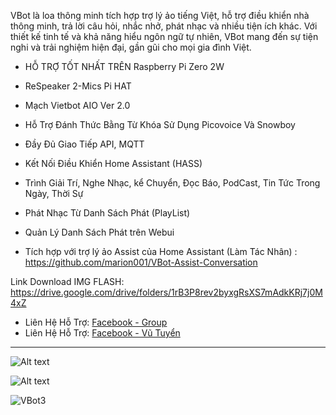 VBot là loa thông minh tích hợp trợ lý ảo tiếng Việt, hỗ trợ điều khiển nhà thông minh, trả lời câu hỏi, nhắc nhở, phát nhạc và nhiều tiện ích khác. Với thiết kế tinh tế và khả năng hiểu ngôn ngữ tự nhiên, VBot mang đến sự tiện nghi và trải nghiệm hiện đại, gần gũi cho mọi gia đình Việt.

- HỖ TRỢ TỐT NHẤT TRÊN Raspberry Pi Zero 2W
- ReSpeaker 2-Mics Pi HAT
- Mạch Vietbot AIO Ver 2.0

- Hỗ Trợ Đánh Thức Bằng Từ Khóa Sử Dụng Picovoice Và Snowboy
- Đầy Đủ Giao Tiếp API, MQTT
- Kết Nối Điều Khiển Home Assistant (HASS)
- Trình Giải Trí, Nghe Nhạc, kể Chuyển, Đọc Báo, PodCast, Tin Tức Trong Ngày, Thời Sự
- Phát Nhạc Từ Danh Sách Phát (PlayList)
- Quản Lý Danh Sách Phát trên Webui

- Tích hợp với trợ lý ảo Assist của Home Assistant (Làm Tác Nhân)
      : https://github.com/marion001/VBot-Assist-Conversation

Link Download IMG FLASH: https://drive.google.com/drive/folders/1rB3P8rev2byxgRsXS7mAdkKRj7j0M4xZ

- Liên Hệ Hỗ Trợ: [Facebook - Group](https://www.facebook.com/groups/1148385343358824)
- Liên Hệ Hỗ Trợ: [Facebook - Vũ Tuyển](https://www.facebook.com/TWFyaW9uMDAx)

<hr/>

![Alt text](https://github.com/user-attachments/assets/05b0eafa-6b73-42b9-ae65-e3e114faec01) 

![Alt text](https://github.com/user-attachments/assets/cd10cef1-de0e-42fc-ac41-42d8548b1da4)

![VBot3](https://github.com/user-attachments/assets/8d0c145f-20f8-4aaf-a0e4-1a40f5dc6097)
